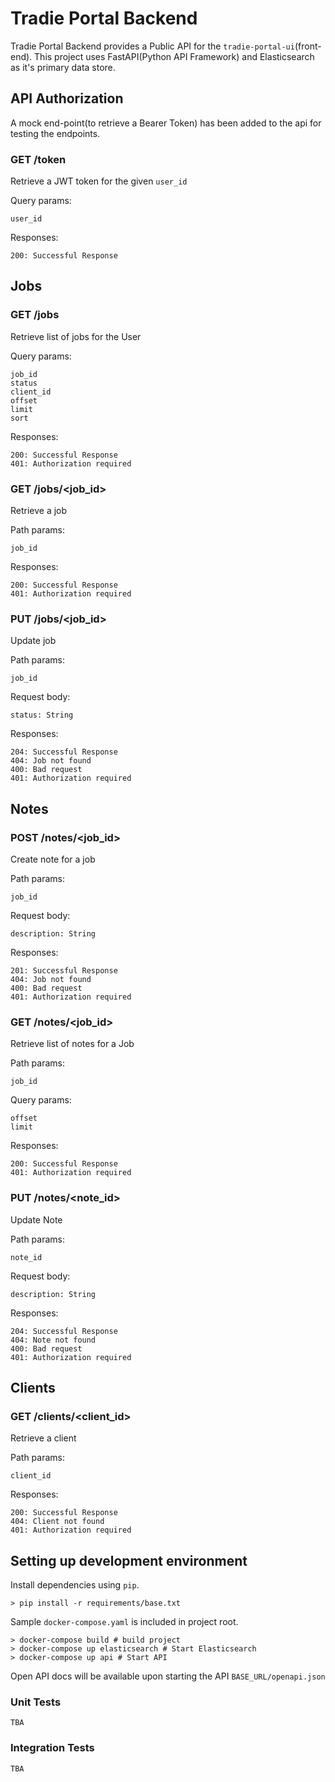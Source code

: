 # Tradie Portal Backend

Tradie Portal Backend provides a Public API for the `tradie-portal-ui`(front-end).
This project uses FastAPI(Python API Framework) and Elasticsearch as it's primary data store.


## API Authorization
A mock end-point(to retrieve a Bearer Token) has been added to the api for testing the endpoints.

### GET /token
Retrieve a JWT token for the given `user_id`

Query params:
```
user_id
```

Responses:
```
200: Successful Response
```

## Jobs

### GET /jobs
Retrieve list of jobs for the User

Query params:
```
job_id
status
client_id
offset
limit
sort
```

Responses:
```
200: Successful Response
401: Authorization required
```

### GET /jobs/<job_id>
Retrieve a job

Path params:
```
job_id
```

Responses:
```
200: Successful Response
401: Authorization required
```

### PUT /jobs/<job_id>
Update job

Path params:
```
job_id
```

Request body:
```
status: String
```

Responses:
```
204: Successful Response
404: Job not found
400: Bad request
401: Authorization required
```


## Notes

### POST /notes/<job_id>
Create note for a job

Path params:
```
job_id
```

Request body:
```
description: String
```

Responses:
```
201: Successful Response
404: Job not found
400: Bad request
401: Authorization required
```

### GET /notes/<job_id>
Retrieve list of notes for a Job

Path params:
```
job_id
```

Query params:
```
offset
limit
```

Responses:
```
200: Successful Response
401: Authorization required
```

### PUT /notes/<note_id>
Update Note

Path params:
```
note_id
```

Request body:
```
description: String
```

Responses:
```
204: Successful Response
404: Note not found
400: Bad request
401: Authorization required
```

## Clients
### GET /clients/<client_id>
Retrieve a client

Path params:
```
client_id
```

Responses:
```
200: Successful Response
404: Client not found
401: Authorization required
```

## Setting up development environment

Install dependencies using `pip`.

```
> pip install -r requirements/base.txt
```

Sample `docker-compose.yaml` is included in project root.
```
> docker-compose build # build project
> docker-compose up elasticsearch # Start Elasticsearch
> docker-compose up api # Start API
```

Open API docs will be available upon starting the API
`BASE_URL/openapi.json`

### Unit Tests

`TBA`

### Integration Tests

`TBA`

